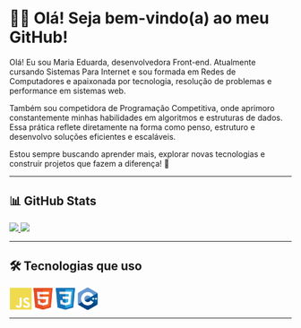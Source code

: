 

<!-- <div>
 <a href="https://github.com/eduhwwh">
  <img height="180em" src="https://github-readme-stats.vercel.app/api?username=eduhwwh&show_icons=true&theme=tokyonight&include_all_commits=true&count_private=true"/>
  <img height="180em" src="https://github-readme-stats.vercel.app/api/top-langs/?username=eduhwwh&layout=compact&langs_count=16&theme=tokyonight"/>
</div>

<!-- Atividade recente do GitHub 

<div style="display: inline_block"><br>
  <img align="center" alt="Rafa-Js" height="30" width="40" src="https://raw.githubusercontent.com/devicons/devicon/master/icons/javascript/javascript-plain.svg">
  <img align="center" alt="Rafa-HTML" height="30" width="40" src="https://raw.githubusercontent.com/devicons/devicon/master/icons/html5/html5-original.svg">
  <img align="center" alt="Rafa-CSS" height="30" width="40" src="https://raw.githubusercontent.com/devicons/devicon/master/icons/css3/css3-original.svg">
  <img align="center" alt="cplusplus" height="30" width="40" src="https://github.com/devicons/devicon/blob/master/icons/cplusplus/cplusplus-original.svg">

</div>-->

# 👩‍💻 Olá! Seja bem-vindo(a) ao meu GitHub!

Olá! Eu sou Maria Eduarda, desenvolvedora Front-end. Atualmente cursando Sistemas Para Internet e sou formada em Redes de Computadores e apaixonada por tecnologia, resolução de problemas e performance em sistemas web.

Também sou competidora de Programação Competitiva, onde aprimoro constantemente minhas habilidades em algoritmos e estruturas de dados. Essa prática reflete diretamente na forma como penso, estruturo e desenvolvo soluções eficientes e escaláveis.

Estou sempre buscando aprender mais, explorar novas tecnologias e construir projetos que fazem a diferença! 🚀

---

## 📊 GitHub Stats

<!--<div align="center">
  <a href="https://github.com/eduhwwh">
    <img height="180em" src="https://github-readme-stats.vercel.app/api?username=eduhwwh&show_icons=true&theme=calm&include_all_commits=true&count_private=true"/>
    <img height="180em" src="https://github-readme-stats.vercel.app/api/top-langs/?username=eduhwwh&layout=compact&langs_count=10&theme=calm"/>
  </a>
</div>
-->
 <a href="https://github.com/eduhwwh">
  <img height="180em" src="https://github-readme-stats.vercel.app/api?username=eduhwwh&show_icons=true&theme=calmt&include_all_commits=true&count_private=true"/>
  <img height="180em" src="https://github-readme-stats.vercel.app/api/top-langs/?username=eduhwwh&layout=compact&langs_count=16&theme=calm"/>
 </a>

---

## 🛠️ Tecnologias que uso

<div style="display: flex; flex-direction: row"><br>
  <img align="center" alt="JavaScript" height="40" width="40" src="https://raw.githubusercontent.com/devicons/devicon/master/icons/javascript/javascript-plain.svg" />
  <img align="center" alt="HTML5" height="40" width="40" src="https://raw.githubusercontent.com/devicons/devicon/master/icons/html5/html5-original.svg" />
  <img align="center" alt="CSS3" height="40" width="40" src="https://raw.githubusercontent.com/devicons/devicon/master/icons/css3/css3-original.svg" />
  <img align="center" alt="C++" height="40" width="40" src="https://raw.githubusercontent.com/devicons/devicon/master/icons/cplusplus/cplusplus-original.svg" />
</div>

---


<!--
## 📫 Onde me encontrar

- ✉️ [Seu Email ou LinkedIn aqui]
- 🌐 [Portfólio ou Site pessoal, se tiver]
- 💬 Me chama pra conversar sobre código, desafios ou projetos!-->





